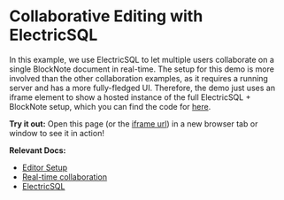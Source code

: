 # Collaborative Editing with ElectricSQL

In this example, we use ElectricSQL to let multiple users collaborate on a single BlockNote document in real-time. The setup for this demo is more involved than the other collaboration examples, as it requires a running server and has a more fully-fledged UI. Therefore, the demo just uses an iframe element to show a hosted instance of the full ElectricSQL + BlockNote setup, which you can find the code for [here](https://github.com/TypeCellOS/blocknote-electric-example).

**Try it out:** Open this page (or the [iframe url](https://blocknote-electric-example.vercel.app/)) in a new browser tab or window to see it in action!

**Relevant Docs:**

- [Editor Setup](/docs/getting-started/editor-setup)
- [Real-time collaboration](/docs/features/collaboration)
- [ElectricSQL](https://electric-sql.com/)
